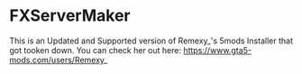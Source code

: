# FXServerMaker
 This is an Updated and Supported version of Remexy_'s 5mods Installer that got tooken down.
You can check her out here: https://www.gta5-mods.com/users/Remexy_

